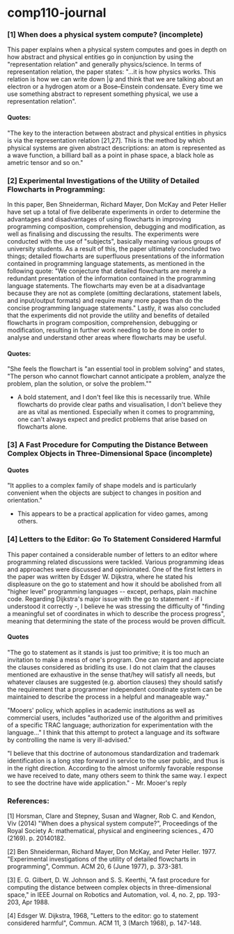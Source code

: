 # comp110-journal

### [1] When does a physical system compute? (incomplete) 
This paper explains when a physical system computes and goes in depth on how abstract and physical entities go in conjunction by using the "representation relation" and generally physics/science. In terms of representation relation, the paper states: "...it is how physics works. This relation is how we can write down |ψ and think that we are talking about an electron or a hydrogen atom or a Bose–Einstein condensate. Every time we use something abstract to represent something physical, we use a representation relation". 

#### Quotes:
"The key to the interaction between abstract and physical entities in physics is via the representation relation [21,27]. This is the method by which physical systems are given abstract descriptions: an atom is represented as a wave function, a billiard ball as a point in phase space, a black hole as ametric tensor and so on."


### [2] Experimental Investigations of the Utility of Detailed Flowcharts in Programming:
In this paper, Ben Shneiderman, Richard Mayer, Don McKay and Peter Heller have set up a total of five deliberate experiments in order to determine the advantages and disadvantages of using flowcharts in improving programming composition, comprehension, debugging and modification, as well as finalising and discussing the results. The experiments were conducted with the use of "subjects", basically meaning various groups of university students. As a result of this, the paper ultimately concluded two things; detailed flowcharts are superfluous presentations of the information contained in programming language statements, as mentioned in the following quote: "We conjecture that detailed flowcharts are merely a redundant presentation of the information contained in the programming language statements. The flowcharts may even be at a disadvantage because they are not as complete (omitting declarations, statement labels, and input/output formats) and require many more pages than do the concise programming language statements." Lastly, it was also concluded that the experiments did not provide the utility and benefits of detailed flowcharts in program composition, comprehension, debugging or modification, resulting in further work needing to be done in order to analyse and understand other areas where flowcharts may be useful. 

#### Quotes:

"She feels the flowchart is "an essential tool in problem solving" and states, "The person who cannot flowchart cannot anticipate a problem, analyze the problem, plan the solution, or solve the problem.""
- A bold statement, and I don't feel like this is necessarily true. While flowcharts do provide clear paths and visualisation, I don't believe they are as vital as mentioned. Especially when it comes to programming, one can't always expect and predict problems that arise based on flowcharts alone. 


### [3] A Fast Procedure for Computing the Distance Between Complex Objects in Three-Dimensional Space (incomplete)


#### Quotes
"It applies to a complex family of shape models and is particularly convenient when the objects are subject to changes in position and orientation."
- This appears to be a practical application for video games, among others. 


### [4] Letters to the Editor: Go To Statement Considered Harmful

This paper contained a considerable number of letters to an editor where programming related discussions were tackled. Various programming ideas and approaches were discussed and opinionated. One of the first letters in the paper was written by Edsger W. Dijkstra, where he stated his displeasure on the go to statement and how it should be abolished from all "higher level" programming languages -- except, perhaps, plain machine code. Regarding Dijkstra's major issue with the go to statement - if I understood it correctly -, I believe he was stressing the difficulty of "finding a meaningful set of coordinates in which to describe the process progress", meaning that determining the state of the process would be proven difficult.

#### Quotes
"The go to statement as it stands is just too primitive; it is too much an invitation to make a mess of one's program. One can regard and appreciate the clauses considered as bridling its use. I do not claim that the clauses mentioned are exhaustive in the sense that/hey will satisfy all needs, but whatever clauses are suggested (e.g. abortion clauses) they should satisfy the requirement that a programmer independent coordinate system can be maintained to describe the process in a helpful and manageable way."

"Mooers' policy, which applies in academic institutions as well as commercial users, includes "authorized use of the algorithm and primitives of a specific TRAC language; authorization for experimentation with the language..." I think that this attempt to protect a language and its software by controlling the name is very ill-advised."

"I believe that this doctrine of autonomous standardization and trademark identification is a long step forward in service to the user public, and thus is in the right direction. According to the almost uniformly favorable response we have received to date, many others seem to think the same way. I expect to see the doctrine have wide application." - Mr. Mooer's reply


### References:
[1] Horsman, Clare and Stepney, Susan and Wagner, Rob C. and Kendon, Viv (2014) "When does a physical system compute?", Proceedings of the Royal Society A: mathematical, physical and engineering sciences., 470 (2169). p. 20140182.

[2] Ben Shneiderman, Richard Mayer, Don McKay, and Peter Heller. 1977. "Experimental investigations of the utility of detailed flowcharts in programming", Commun. ACM 20, 6 (June 1977), p. 373-381. 

[3] E. G. Gilbert, D. W. Johnson and S. S. Keerthi, "A fast procedure for computing the distance between complex objects in three-dimensional space," in IEEE Journal on Robotics and Automation, vol. 4, no. 2, pp. 193-203, Apr 1988.

[4] Edsger W. Dijkstra, 1968, "Letters to the editor: go to statement considered harmful", Commun. ACM 11, 3 (March 1968), p. 147-148.
